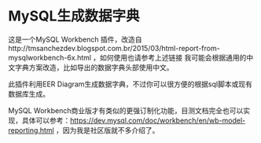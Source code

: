 # MySQL生成数据字典

这是一个MySQL Workbench 插件，改造自http://tmsanchezdev.blogspot.com.br/2015/03/html-report-from-mysqlworkbench-6x.html ，如何使用也请参考上述链接
我可能会根据通用的中文字典方案改造，比如导出的数据字典头部使用中文。

此插件利用EER Diagram生成数据字典，不过你可以很方便的根据sql脚本或现有数据库生成。

MySQL Workbench商业版才有类似的更强订制化功能，目测文档完全也可以实现，具体可以参考：https://dev.mysql.com/doc/workbench/en/wb-model-reporting.html ，因为我是社区版就不多介绍了。
